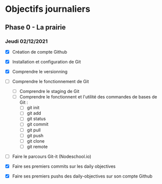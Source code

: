 # Objectifs journaliers

## Phase 0 - La prairie

### Jeudi 02/12/2021


* [X] Création de compte Github
* [X] Installation et configuration de Git
* [X] Comprendre le versionning
* [ ] Comprendre le fonctionnement de Git
  * [ ] Comprendre le staging de Git
  * [ ] Comprendre le fonctionnent et l'utilité des commandes de bases de Git :
    * [ ] git init
    * [ ] git add
    * [ ] git status
    * [ ] git commit
    * [ ] git pull
    * [ ] git push
    * [ ] git clone
    * [ ] git remote
* [ ] Faire le parcours Git-it (Nodeschool.io)
* [X] Faire ses premiers commits sur les daily objectives
* [X] Faire ses premiers pushs des daily-objectives sur son compte Github

